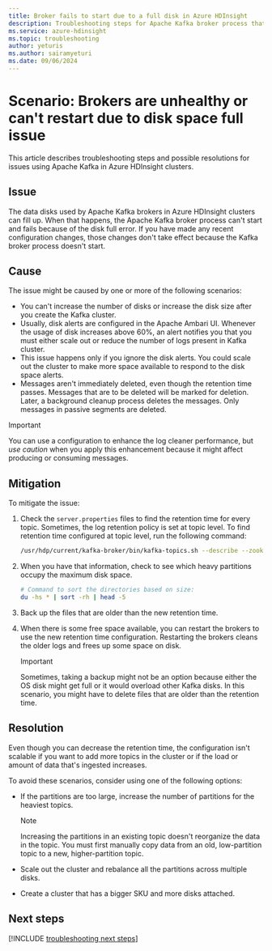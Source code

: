 ```yaml
---
title: Broker fails to start due to a full disk in Azure HDInsight
description: Troubleshooting steps for Apache Kafka broker process that can't start due to disk full error. 
ms.service: azure-hdinsight
ms.topic: troubleshooting
author: yeturis
ms.author: sairamyeturi 
ms.date: 09/06/2024
---
```


# Scenario: Brokers are unhealthy or can't restart due to disk space full issue

This article describes troubleshooting steps and possible resolutions for issues using  Apache Kafka in Azure HDInsight clusters.

## Issue

The data disks used by Apache Kafka brokers in Azure HDInsight clusters can fill up. When that happens, the Apache Kafka broker process can't start and fails because of the disk full error. If you have made any recent configuration changes, those changes don't take effect because the Kafka broker process doesn't start.

## Cause

The issue might be caused by one or more of the following scenarios:

- You can't increase the number of disks or increase the disk size after you create the Kafka cluster.
- Usually, disk alerts are configured in the Apache Ambari UI. Whenever the usage of disk increases above 60%, an alert notifies you that you must either scale out or reduce the number of logs present in Kafka cluster.
- This issue happens only if you ignore the disk alerts. You could scale out the cluster to make more space available to respond to the disk space alerts.
- Messages aren't immediately deleted, even though the retention time passes. Messages that are to be deleted will be marked for deletion. Later, a background cleanup process deletes the messages. Only messages in passive segments are deleted.

> [!IMPORTANT]
> You can use a configuration to enhance the log cleaner performance, but *use caution* when you apply this enhancement because it might affect producing or consuming messages.

## Mitigation

To mitigate the issue:

1. Check the `server.properties` files to find the retention time for every topic. Sometimes, the log retention policy is set at topic level. To find retention time configured at topic level, run the following command:

    ```bash
    /usr/hdp/current/kafka-broker/bin/kafka-topics.sh --describe --zookeeper <zookeeper-list>
    ```

2. When you have that information, check to see which heavy partitions occupy the maximum disk space.

    ```bash
    # Command to sort the directories based on size:
    du -hs * | sort -rh | head -5 
    ```

3. Back up the files that are older than the new retention time.

4. When there is some free space available, you can restart the brokers to use the new retention time configuration. Restarting the brokers cleans the older logs and frees up some space on disk.

   > [!IMPORTANT]
   > Sometimes, taking a backup might not be an option because either the OS disk might get full or it would overload other Kafka disks. In this scenario, you might have to delete files that are older than the retention time.

## Resolution

Even though you can decrease the retention time, the configuration isn't scalable if you want to add more topics in the cluster or if the load or amount of data that's ingested increases.

To avoid these scenarios, consider using one of the following options:

- If the partitions are too large, increase the number of partitions for the heaviest topics.

  > [!NOTE]
  > Increasing the partitions in an existing topic doesn't reorganize the data in the topic. You must first manually copy data from an old, low-partition topic to a new, higher-partition topic. 

- Scale out the cluster and rebalance all the partitions across multiple disks.

- Create a cluster that has a bigger SKU and more disks attached.

## Next steps

[!INCLUDE [troubleshooting next steps](../includes/hdinsight-troubleshooting-next-steps.md)]
